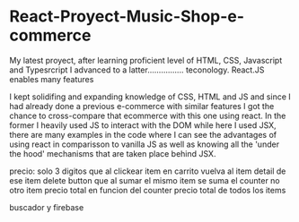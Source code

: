 # React-Proyect-Music-Shop-e-commerce
My latest proyect, after learning proficient level of HTML, CSS, Javascript and Typesrcript I advanced to a latter................ teconology. React.JS enables many features 

I kept solidifing and expanding knowledge of CSS, HTML and JS and since I had already done a previous e-commerce with similar features I got the chance to cross-compare that ecommerce with this one using react. In the former I heavily used JS to interact with the DOM while here I used JSX, there are many examples in the code where I can see the advantages of using react in comparisson to vanilla JS as well as knowing all the 'under the hood' mechanisms that are taken place behind JSX.






precio: solo 3 digitos
que al clickear item en carrito vuelva al item detail de ese item
delete button
que al sumar el mismo item se suma el counter no otro item
precio total en funcion del counter
precio total de todos los items

buscador y firebase
